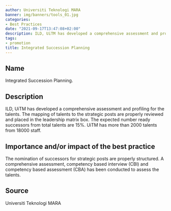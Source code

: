 ```yaml
---
author: Universiti Teknologi MARA 
banner: img/banners/tools_01.jpg
categories:
- Best Practices
date: "2021-09-17T13:47:08+02:00"
description: ILD, UiTM has developed a comprehensive assessment and profiling for the talents
tags:
- promotion
title: Integrated Succession Planning 
---
```


## Name

Integrated Succession Planning.

## Description

ILD, UiTM has developed a comprehensive assessment and profiling for the talents. The mapping of talents to the strategic posts are properly reviewed and placed in the leadership matrix box. The expected number ready successors from total talents are 15%. UiTM has more than 2000 talents from 18000 staff.  

## Importance and/or impact of the best practice

The nomination of successors for strategic posts are properly structured. A comprehensive assessment, competency based interview (CBI) and competency based assessment (CBA) has been conducted to assess the talents. 

## Source

Universiti Teknologi MARA